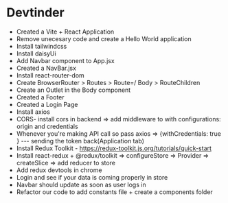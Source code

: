 # Devtinder

  - Created a Vite + React Application
  - Remove unecesary code and create a Hello World application
  - Install tailwindcss
  - Install daisyUi
  - Add Navbar component to App.jsx
  - Created a NavBar.jsx
  - Install react-router-dom
  - Create BrowserRouter > Routes > Route=/ Body > RouteChildren
  - Create an Outlet in the Body component
  - Created a Footer
  - Created a Login Page
  - Install axios
  - CORS- install cors in backend => add middleware to with configurations: origin and credentials
  - Whenever you're making API call so pass axios => {withCredentials: true } --- sending the token back(Application tab)
  - Install Redux Toolkit - https://redux-toolkit.js.org/tutorials/quick-start
  - Install react-redux + @redux/toolkit => configureStore => Provider => createSlice => add reducer to store
  - Add redux devtools in chrome
  - Login and see if your data is coming properly in store
  - Navbar should update as soon as user logs in
  - Refactor our code to add constants file + create a components folder